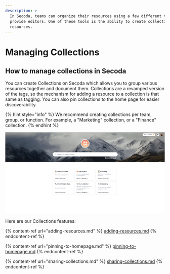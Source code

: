 ```yaml
---
description: >-
  In Secoda, teams can organize their resources using a few different tools we
  provide editors. One of these tools is the ability to create collections of
  resources.
---
```


# Managing Collections

## **How to manage collections in Secoda** <a href="#h_3a4bfd6458" id="h_3a4bfd6458"></a>

You can create Collections on Secoda which allows you to group various resources together and document them. Collections are a revamped version of the tags, so the mechanism for adding a resource to a collection is that same as tagging. You can also pin collections to the home page for easier discoverability.&#x20;

{% hint style="info" %}
We recommend creating collections per team, group, or function. For example, a "Marketing" collection, or a "Finance" collection.
{% endhint %}

![](<../../.gitbook/assets/Screen Shot 2022-04-08 at 12.38.10 PM (1).png>)

Here are our Collections features:&#x20;

{% content-ref url="adding-resources.md" %}
[adding-resources.md](adding-resources.md)
{% endcontent-ref %}

{% content-ref url="pinning-to-homepage.md" %}
[pinning-to-homepage.md](pinning-to-homepage.md)
{% endcontent-ref %}

{% content-ref url="sharing-collections.md" %}
[sharing-collections.md](sharing-collections.md)
{% endcontent-ref %}
